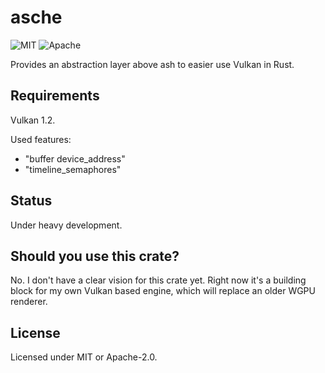 # asche

![MIT](https://img.shields.io/badge/license-MIT-blue.svg)
![Apache](https://img.shields.io/badge/license-Apache-blue.svg)

Provides an abstraction layer above ash to easier use Vulkan in Rust.

## Requirements

Vulkan 1.2.

Used features:

- "buffer device_address"
- "timeline_semaphores"

## Status

Under heavy development.

## Should you use this crate?

No. I don't have a clear vision for this crate yet. Right now it's a building block for my own
Vulkan based engine, which will replace an older WGPU renderer.

## License

Licensed under MIT or Apache-2.0.
